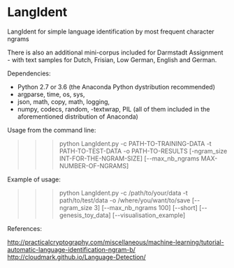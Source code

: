 # LangIdent
LangIdent for simple language identification by most frequent character ngrams

There is also an additional mini-corpus included for Darmstadt Assignment - with text samples for Dutch, Frisian, Low German, English and German.

Dependencies:
- Python 2.7 or 3.6 (the Anaconda Python dystribution recommended)
- argparse, time, os, sys, 
- json, math, copy, math, logging, 
- numpy, codecs, random, 
 -textwrap, PIL 
(all of them included in the aforementioned distribution of Anaconda)

Usage from the command line:
>>> python LangIdent.py -c PATH-TO-TRAINING-DATA -t PATH-TO-TEST-DATA -o PATH-TO-RESULTS
    [-ngram_size INT-FOR-THE-NGRAM-SIZE] 
    [--max_nb_ngrams MAX-NUMBER-OF-NGRAMS] 
   

Example of usage:
>>>  python LangIdent.py -c /path/to/your/data -t path/to/test/data -o /where/you/want/to/save
[--ngram_size 3] [--max_nb_ngrams 100] [--short] [--genesis_toy_data] [--visualisation_example]

References:

http://practicalcryptography.com/miscellaneous/machine-learning/tutorial-automatic-language-identification-ngram-b/
http://cloudmark.github.io/Language-Detection/

